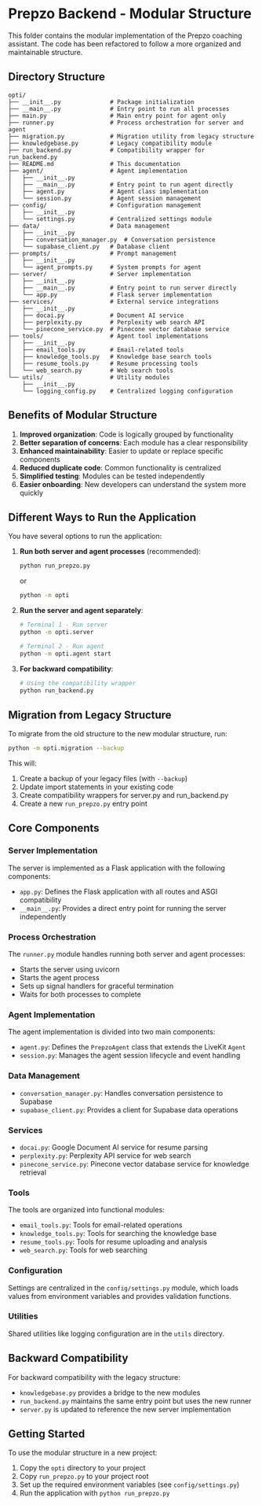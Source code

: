 # Prepzo Backend - Modular Structure

This folder contains the modular implementation of the Prepzo coaching assistant. The code has been refactored to follow a more organized and maintainable structure.

## Directory Structure

```
opti/
├── __init__.py              # Package initialization
├── __main__.py              # Entry point to run all processes
├── main.py                  # Main entry point for agent only
├── runner.py                # Process orchestration for server and agent
├── migration.py             # Migration utility from legacy structure
├── knowledgebase.py         # Legacy compatibility module
├── run_backend.py           # Compatibility wrapper for run_backend.py
├── README.md                # This documentation
├── agent/                   # Agent implementation
│   ├── __init__.py
│   ├── __main__.py          # Entry point to run agent directly
│   ├── agent.py             # Agent class implementation
│   └── session.py           # Agent session management
├── config/                  # Configuration management
│   ├── __init__.py
│   └── settings.py          # Centralized settings module
├── data/                    # Data management
│   ├── __init__.py
│   ├── conversation_manager.py  # Conversation persistence
│   └── supabase_client.py   # Database client
├── prompts/                 # Prompt management
│   ├── __init__.py
│   └── agent_prompts.py     # System prompts for agent
├── server/                  # Server implementation
│   ├── __init__.py
│   ├── __main__.py          # Entry point to run server directly
│   └── app.py               # Flask server implementation
├── services/                # External service integrations
│   ├── __init__.py
│   ├── docai.py             # Document AI service
│   ├── perplexity.py        # Perplexity web search API
│   └── pinecone_service.py  # Pinecone vector database service
├── tools/                   # Agent tool implementations
│   ├── __init__.py
│   ├── email_tools.py       # Email-related tools
│   ├── knowledge_tools.py   # Knowledge base search tools
│   ├── resume_tools.py      # Resume processing tools
│   └── web_search.py        # Web search tools
└── utils/                   # Utility modules
    ├── __init__.py
    └── logging_config.py    # Centralized logging configuration
```

## Benefits of Modular Structure

1. **Improved organization**: Code is logically grouped by functionality
2. **Better separation of concerns**: Each module has a clear responsibility
3. **Enhanced maintainability**: Easier to update or replace specific components
4. **Reduced duplicate code**: Common functionality is centralized
5. **Simplified testing**: Modules can be tested independently
6. **Easier onboarding**: New developers can understand the system more quickly

## Different Ways to Run the Application

You have several options to run the application:

1. **Run both server and agent processes** (recommended):
   ```bash
   python run_prepzo.py
   ```
   or
   ```bash
   python -m opti
   ```

2. **Run the server and agent separately**:
   ```bash
   # Terminal 1 - Run server
   python -m opti.server

   # Terminal 2 - Run agent
   python -m opti.agent start
   ```

3. **For backward compatibility**:
   ```bash
   # Using the compatibility wrapper
   python run_backend.py
   ```

## Migration from Legacy Structure

To migrate from the old structure to the new modular structure, run:

```bash
python -m opti.migration --backup
```

This will:
1. Create a backup of your legacy files (with `--backup`)
2. Update import statements in your existing code
3. Create compatibility wrappers for server.py and run_backend.py
4. Create a new `run_prepzo.py` entry point

## Core Components

### Server Implementation

The server is implemented as a Flask application with the following components:
- `app.py`: Defines the Flask application with all routes and ASGI compatibility
- `__main__.py`: Provides a direct entry point for running the server independently

### Process Orchestration

The `runner.py` module handles running both server and agent processes:
- Starts the server using uvicorn
- Starts the agent process
- Sets up signal handlers for graceful termination
- Waits for both processes to complete

### Agent Implementation

The agent implementation is divided into two main components:
- `agent.py`: Defines the `PrepzoAgent` class that extends the LiveKit `Agent`
- `session.py`: Manages the agent session lifecycle and event handling

### Data Management

- `conversation_manager.py`: Handles conversation persistence to Supabase
- `supabase_client.py`: Provides a client for Supabase data operations

### Services

- `docai.py`: Google Document AI service for resume parsing
- `perplexity.py`: Perplexity API service for web search
- `pinecone_service.py`: Pinecone vector database service for knowledge retrieval

### Tools

The tools are organized into functional modules:
- `email_tools.py`: Tools for email-related operations
- `knowledge_tools.py`: Tools for searching the knowledge base
- `resume_tools.py`: Tools for resume uploading and analysis
- `web_search.py`: Tools for web searching

### Configuration

Settings are centralized in the `config/settings.py` module, which loads values from environment variables and provides validation functions.

### Utilities

Shared utilities like logging configuration are in the `utils` directory.

## Backward Compatibility

For backward compatibility with the legacy structure:
- `knowledgebase.py` provides a bridge to the new modules
- `run_backend.py` maintains the same entry point but uses the new runner
- `server.py` is updated to reference the new server implementation

## Getting Started

To use the modular structure in a new project:

1. Copy the `opti` directory to your project
2. Copy `run_prepzo.py` to your project root
3. Set up the required environment variables (see `config/settings.py`)
4. Run the application with `python run_prepzo.py` 